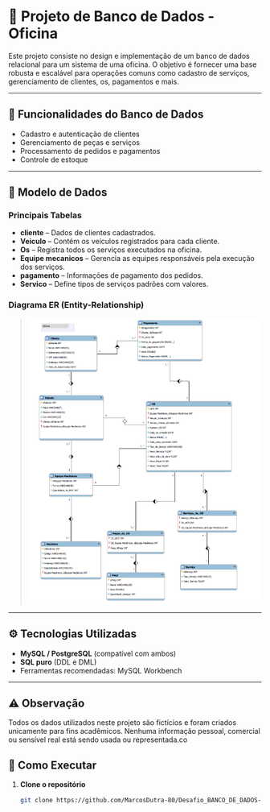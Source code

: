 # 🛒 Projeto de Banco de Dados - Oficina

Este projeto consiste no design e implementação de um banco de dados relacional para um sistema de uma oficina. O objetivo é fornecer uma base robusta e escalável para operações comuns como cadastro de serviços, gerenciamento de clientes, os, pagamentos e mais.

---

## 📌 Funcionalidades do Banco de Dados

- Cadastro e autenticação de clientes
- Gerenciamento de peças e serviços
- Processamento de pedidos e pagamentos
- Controle de estoque

---

## 🧱 Modelo de Dados

### Principais Tabelas

- **cliente** – Dados de clientes cadastrados.
- **Veiculo** – Contém os veículos registrados para cada cliente.
- **Os** – Registra todos os serviços executados na oficina.
- **Equipe mecanicos** – Gerencia as equipes responsáveis pela execução dos serviços.
- **pagamento** – Informações de pagamento dos pedidos.
- **Servico** – Define tipos de serviços padrões com valores.



### Diagrama ER (Entity-Relationship)

> ![MODELO_ER_OFICINA](./Desafio_Oficina/img/Modelo_ER_OFICINA.PNG)




---

## ⚙️ Tecnologias Utilizadas

- **MySQL / PostgreSQL** (compatível com ambos)
- **SQL puro** (DDL e DML)
- Ferramentas recomendadas: MySQL Workbench

---

## ⚠️ Observação

Todos os dados utilizados neste projeto são fictícios e foram criados unicamente para fins acadêmicos.
Nenhuma informação pessoal, comercial ou sensível real está sendo usada ou representada.co

## 🚀 Como Executar

1. **Clone o repositório**
   ```bash
   git clone https://github.com/MarcosDutra-80/Desafio_BANCO_DE_DADOS---OFICINA.git
